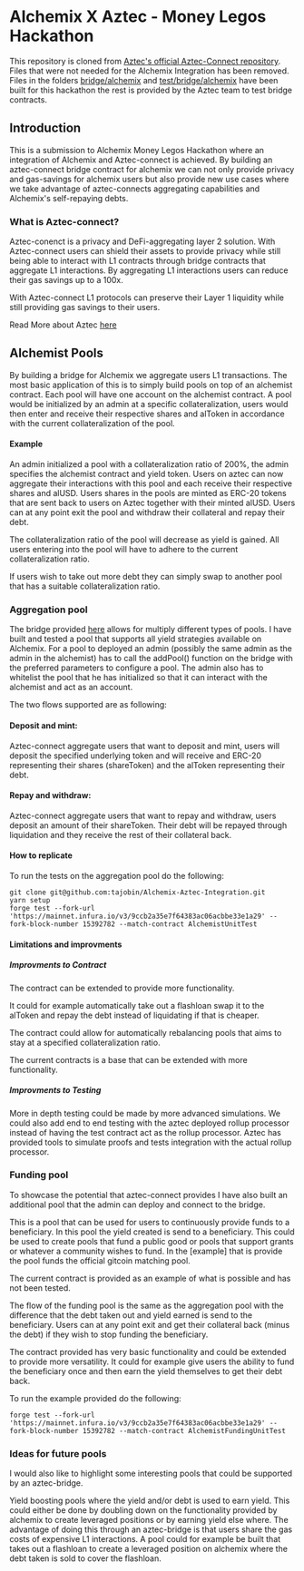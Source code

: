 
# Alchemix X Aztec - Money Legos Hackathon

This repository is cloned from  [Aztec's official Aztec-Connect repository](https://github.com/AztecProtocol/aztec-connect-bridges). Files that were not needed for the Alchemix Integration has been removed. Files in the folders [bridge/alchemix](https://github.com/tajobin/Alchemix-Aztec-Integration/tree/main/src/bridges/alchemix) and [test/bridge/alchemix](https://github.com/tajobin/Alchemix-Aztec-Integration/tree/main/src/test/bridges/alchemix) have been built for this hackathon the rest is provided by the Aztec team to test bridge contracts. 
    
## Introduction

This is a submission to Alchemix Money Legos Hackathon where an integration of Alchemix and Aztec-connect is achieved. By building an aztec-connect bridge contract for alchemix we can not only provide privacy and gas-savings for alchemix users but also provide new use cases where we take advantage of aztec-connects aggregating capabilities and Alchemix's self-repaying debts. 

### What is Aztec-connect? 

Aztec-conenct is a privacy and DeFi-aggregating layer 2 solution. With Aztec-connect users can shield their assets to provide privacy while still being able to interact with L1 contracts through bridge contracts that aggregate L1 interactions. By aggregating L1 interactions users can reduce their gas savings up to a 100x. 

With Aztec-connect L1 protocols can preserve their Layer 1 liquidity while still providing gas savings to their users.

Read More about Aztec [here](https://docs.aztec.network)

## Alchemist Pools
By building a bridge for Alchemix we aggregate users L1 transactions. The most basic application of this is to simply build pools on top of an alchemist contract. Each pool will have one account on the alchemist contract. A pool would be initialized by an admin at a specific collateralization, users would then enter and receive their respective shares and alToken in accordance with the current collateralization of the pool.

#### Example

An admin initialized a pool with a collateralization ratio of 200%, the admin specifies the alchemist contract and yield token. Users on aztec can now aggregate their interactions with this pool and each receive their respective shares and alUSD. Users shares in the pools are minted as ERC-20 tokens that are sent back to users on Aztec together with their minted alUSD. Users can at any point exit the pool and withdraw their collateral and repay their debt.

The collateralization ratio of the pool will decrease as yield is gained. All users entering into the pool will have to adhere to the current collateralization ratio.

If users wish to take out more debt they can simply swap to another pool that has a suitable collateralization ratio.

### Aggregation pool
The bridge provided [here](https://github.com/tajobin/Alchemix-Aztec-Integration/blob/main/src/bridges/alchemix/AlchemixPool.sol) allows for multiply different types of pools. I have built and tested a pool that supports all yield strategies available on Alchemix. For a pool to deployed an admin (possibly the same admin as the admin in the alchemist) has to call the addPool() function on the bridge with the preferred parameters to configure a pool. The admin also has to whitelist the pool that he has initialized so that it can interact with the alchemist and act as an account.

The two flows supported are as following:
#### Deposit and mint: 
Aztec-connect aggregate users that want to deposit and mint, users will deposit the specified underlying token and will receive and ERC-20 representing their shares (shareToken) and the alToken representing their debt.

#### Repay and withdraw:

Aztec-connect aggregate users that want to repay and withdraw, users deposit an amount of their shareToken. Their debt will be repayed through liquidation and they receive the rest of their collateral back.

#### How to replicate

To run the tests on the aggregation pool do the following:

```
git clone git@github.com:tajobin/Alchemix-Aztec-Integration.git
yarn setup
forge test --fork-url 'https://mainnet.infura.io/v3/9ccb2a35e7f64383ac06acbbe33e1a29' --fork-block-number 15392782 --match-contract AlchemistUnitTest
```

#### Limitations and improvments
##### Improvments to Contract
The contract can be extended to provide more functionality.

It could for example automatically take out a flashloan swap it to the alToken and repay the debt instead of liquidating if that is cheaper.

The contract could allow for automatically rebalancing pools that aims to stay at a specified collateralization ratio.

The current contracts is a base that can be extended with more functionality.

##### Improvments to Testing
More in depth testing could be made by more advanced simulations. We could also add end to end testing with the aztec deployed rollup processor instead of having the test contract act as the rollup processor. Aztec has provided tools to simulate proofs and tests integration with the actual rollup processor.

### Funding pool
To showcase the potential that aztec-connect provides I have also built an additional pool that the admin can deploy and connect to the bridge.

This is a pool that can be used for users to continuously provide funds to a beneficiary. In this pool the yield created is send to a beneficiary. This could be used to create pools that fund a public good or pools that support grants or whatever a community wishes to fund. In the [example] that is provide the pool funds the official gitcoin matching pool. 

The current contract is provided as an example of what is possible and has not been tested.

The flow of the funding pool is the same as the aggregation pool with the difference that the debt taken out and yield earned is send to the beneficiary. Users can at any point exit and get their collateral back (minus the debt) if they wish to stop funding the beneficiary.

The contract provided has very basic functionality and could be extended to provide more versatility. It could for example give users the ability to fund the beneficiary once and then earn the yield themselves to get their debt back. 

To run the example provided do the following:
```
forge test --fork-url 'https://mainnet.infura.io/v3/9ccb2a35e7f64383ac06acbbe33e1a29' --fork-block-number 15392782 --match-contract AlchemistFundingUnitTest
```

### Ideas for future pools
I would also like to highlight some interesting pools that could be supported by an aztec-bridge.

Yield boosting pools where the yield and/or debt is used to earn yield. This could either be done by doubling down on the functionality provided by alchemix to create leveraged positions or by earning yield else where. The advantage of doing this through an aztec-bridge is that users share the gas costs of expensive L1 interactions. A pool could for example be built that takes out a flashloan to create a leveraged position on alchemix where the debt taken is sold to cover the flashloan. 


